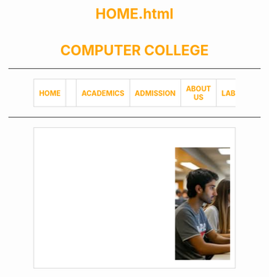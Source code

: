 # HOME.html
<!DOCTYPE html>
<html>
<head>
<title>Home</title>
<style>
  body {
    background-image: url('background 1.jpeg');
    color: orange;
  }
  h1 {
    text-align: center;
  }
  table {
    width: 80%; /* Increased width for better responsiveness */
    border-collapse: collapse;
    margin: 20px auto;
  }
  th, td {
    border: 1px solid lightgray; /* Reduced border thickness */
    padding: 10px;
    background-color: white;
    text-align: center; /* Center text in table cells */
  }
  th a {
    text-decoration: none;
    color: inherit;
  }
  td marquee img {
    max-height: 300px; /* Made image height responsive */
    width: auto; /* Maintain aspect ratio */
  }
  /* Responsive design adjustments */
  @media (max-width: 768px) {
    table {
      width: 95%;
    }
    th, td {
      padding: 8px;
      font-size: 0.9em;
    }
    td marquee img {
      max-height: 200px;
    }
  }
</style>
</head>
<body>
  <h1>COMPUTER COLLEGE</h1>
  <hr>
  <center>
    <table>
      <tr>
        <th><a href="HOME.html">HOME</a><th>
        <th><a href="Academic.html">ACADEMICS</a></th>
        <th><a href="ADMISSION.html">ADMISSION</a></th>
        <th><a href="ABOUT US.html">ABOUT US</a></th>
        <th><a href="LABARATORY.html">LABORATORY</a></th>
      </tr>
    </table>
  </center>
  <hr>
  <center>
    <table>
      <tr>
        <td>
          <marquee behavior="scroll" direction="left">
            <img src="images (4).jpeg" alt="Picture 1">
            <img src="images (5).jpeg" alt="Picture 2">
            <img src="images (7).jpeg"
            <img src="images (6).jpeg"
          </marquee>
        </td>
      </tr>
    </table>
  </center>
</body>
</html>


